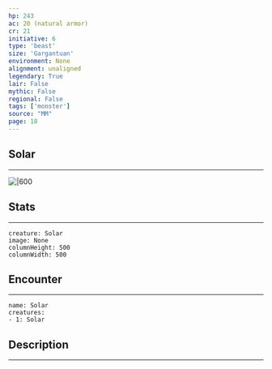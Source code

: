 ```yaml
---
hp: 243
ac: 20 (natural armor)
cr: 21
initiative: 6
type: 'beast'    
size: 'Gargantuan'
environment: None
alignment: unaligned
legendary: True
lair: False
mythic: False
regional: False
tags: ['monster']
source: "MM"
page: 18
---
```


## Solar
---

![|600](D:/Program%20Files/5e.tools/img/bestiary/MM/Solar.jpg)

## Stats
---

```statblock
creature: Solar
image: None
columnHeight: 500
columnWidth: 500
```

## Encounter
---

```encounter-table
name: Solar
creatures:
- 1: Solar
```

## Description
---




